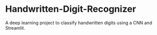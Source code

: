 # Handwritten-Digit-Recognizer
A deep learning project to classify handwritten digits using a CNN and Streamlit.
